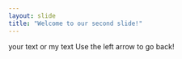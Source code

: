 ```yaml
---
layout: slide
title: "Welcome to our second slide!"
---
```

your text or my text
Use the left arrow to go back!

